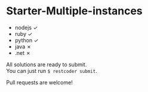 # Starter-Multiple-instances

- nodejs ✓
- ruby ✓
- python ✓
- java ✗
- .net ✗


All solutions are ready to submit.  
You can just run `$ restcoder submit`.  

Pull requests are welcome!
